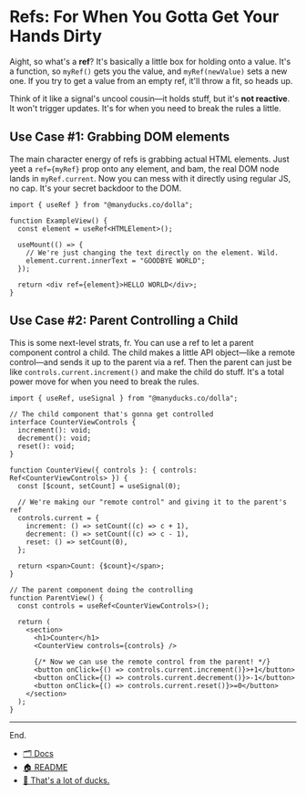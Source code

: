 # Refs: For When You Gotta Get Your Hands Dirty

Aight, so what's a **ref**? It's basically a little box for holding onto a value. It's a function, so `myRef()` gets you the value, and `myRef(newValue)` sets a new one. If you try to get a value from an empty ref, it'll throw a fit, so heads up.

Think of it like a signal's uncool cousin—it holds stuff, but it's **not reactive**. It won't trigger updates. It's for when you need to break the rules a little.

## Use Case \#1: Grabbing DOM elements

The main character energy of refs is grabbing actual HTML elements. Just yeet a `ref={myRef}` prop onto any element, and bam, the real DOM node lands in `myRef.current`. Now you can mess with it directly using regular JS, no cap. It's your secret backdoor to the DOM.

```tsx
import { useRef } from "@manyducks.co/dolla";

function ExampleView() {
  const element = useRef<HTMLElement>();

  useMount(() => {
    // We're just changing the text directly on the element. Wild.
    element.current.innerText = "GOODBYE WORLD";
  });

  return <div ref={element}>HELLO WORLD</div>;
}
```

## Use Case \#2: Parent Controlling a Child

This is some next-level strats, fr. You can use a ref to let a parent component control a child. The child makes a little API object—like a remote control—and sends it up to the parent via a ref. Then the parent can just be like `controls.current.increment()` and make the child do stuff. It's a total power move for when you need to break the rules.

```tsx
import { useRef, useSignal } from "@manyducks.co/dolla";

// The child component that's gonna get controlled
interface CounterViewControls {
  increment(): void;
  decrement(): void;
  reset(): void;
}

function CounterView({ controls }: { controls: Ref<CounterViewControls> }) {
  const [$count, setCount] = useSignal(0);

  // We're making our "remote control" and giving it to the parent's ref
  controls.current = {
    increment: () => setCount((c) => c + 1),
    decrement: () => setCount((c) => c - 1),
    reset: () => setCount(0),
  };

  return <span>Count: {$count}</span>;
}

// The parent component doing the controlling
function ParentView() {
  const controls = useRef<CounterViewControls>();

  return (
    <section>
      <h1>Counter</h1>
      <CounterView controls={controls} />

      {/* Now we can use the remote control from the parent! */}
      <button onClick={() => controls.current.increment()}>+1</button>
      <button onClick={() => controls.current.decrement()}>-1</button>
      <button onClick={() => controls.current.reset()}>=0</button>
    </section>
  );
}
```

---

End.

- [🗂️ Docs](./index.md)
- [🏠 README](../README.md)
- [🦆 That's a lot of ducks.](https://www.manyducks.co)
